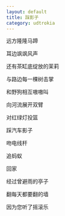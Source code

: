 ```yaml
---
layout: default
title: 踩影子
category: udtrokia
---
```


远方隆隆马蹄

耳边飒飒风声

还有茶缸底绽放的茉莉

与路边每一棵树击掌

和野狗相互嗷嗷叫

向河流展开双臂

对红绿灯投篮

踩汽车影子

吻电线杆

追蚂蚁

回家

经过曾避雨的亭子

翻每天都要翻的墙

因为您听了摇滚乐
